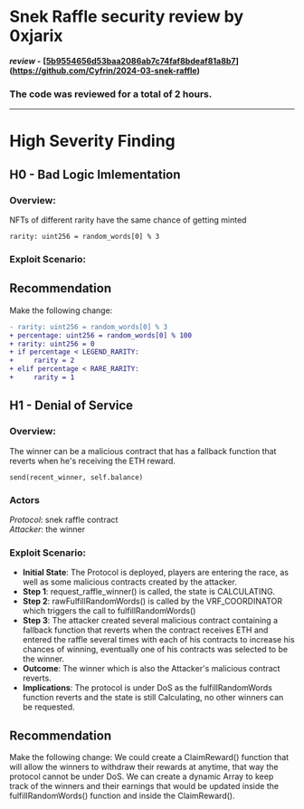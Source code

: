 # Snek Raffle security review by 0xjarix

*********************review -********************* **[[5b9554656d53baa2086ab7c74faf8bdeaf81a8b7](https://github.com/Cyfrin/2024-03-snek-raffle)](https://github.com/Cyfrin/2024-03-snek-raffle)**

### The code was reviewed for a total of 2 hours.
---

# High Severity Finding
## H0 - Bad Logic Imlementation

### Overview:
NFTs of different rarity have the same chance of getting minted
```vyper
rarity: uint256 = random_words[0] % 3
```

### Exploit Scenario:


## Recommendation

Make the following change:

```diff
- rarity: uint256 = random_words[0] % 3
+ percentage: uint256 = random_words[0] % 100
+ rarity: uint256 = 0
+ if percentage < LEGEND_RARITY:
+     rarity = 2
+ elif percentage < RARE_RARITY:
+     rarity = 1
```

## H1 - Denial of Service

### Overview:
The winner can be a malicious contract that has a fallback function that reverts when he's receiving the ETH reward.
```vyper
send(recent_winner, self.balance)
```

### Actors
*Protocol*: snek raffle contract  
*Attacker*: the winner

### Exploit Scenario:
- **Initial State**: The Protocol is deployed, players are entering the race, as well as some malicious contracts created by the attacker.
- **Step 1**: request_raffle_winner() is called, the state is CALCULATING.
- **Step 2**: rawFulfillRandomWords() is called by the VRF_COORDINATOR which triggers the call to fulfillRandomWords()
- **Step 3**: The attacker created several malicious contract containing a fallback function that reverts when the contract receives ETH and entered the raffle several times with each of his contracts to increase his chances of winning, eventually one of his contracts was selected to be the winner.
- **Outcome**: The winner which is also the Attacker's malicious contract reverts.
- **Implications**: The protocol is under DoS as the fulfillRandomWords function reverts and the state is still Calculating, no other winners can be requested.


## Recommendation
Make the following change:
We could create a ClaimReward() function that will allow the winners to withdraw their rewards at anytime, that way the protocol cannot be under DoS. We can create a dynamic Array to keep track of the winners and their earnings that would be updated inside the fulfillRandomWords() function and inside the ClaimReward().
